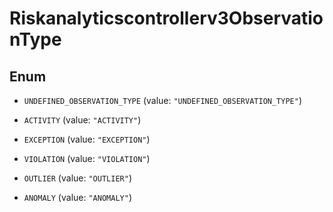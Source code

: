 

# Riskanalyticscontrollerv3ObservationType

## Enum


* `UNDEFINED_OBSERVATION_TYPE` (value: `"UNDEFINED_OBSERVATION_TYPE"`)

* `ACTIVITY` (value: `"ACTIVITY"`)

* `EXCEPTION` (value: `"EXCEPTION"`)

* `VIOLATION` (value: `"VIOLATION"`)

* `OUTLIER` (value: `"OUTLIER"`)

* `ANOMALY` (value: `"ANOMALY"`)



